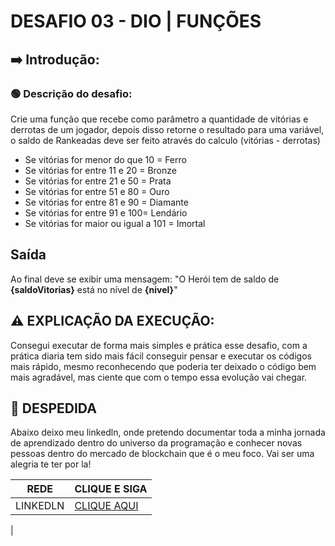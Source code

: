 # DESAFIO 03 - DIO | FUNÇÕES 

## ➡️ Introdução:

### 🟢 Descrição do desafio:
Crie uma função que recebe como parâmetro a quantidade de vitórias e derrotas de um jogador,
depois disso retorne o resultado para uma variável, o saldo de Rankeadas deve ser feito através do calculo (vitórias - derrotas)

- Se vitórias for menor do que 10 = Ferro
- Se vitórias for entre 11 e 20 = Bronze
- Se vitórias for entre 21 e 50 = Prata
- Se vitórias for entre 51 e 80 = Ouro
- Se vitórias for entre 81 e 90 = Diamante
- Se vitórias for entre 91 e 100= Lendário
- Se vitórias for maior ou igual a 101 = Imortal

## Saída

Ao final deve se exibir uma mensagem:
"O Herói tem de saldo de **{saldoVitorias}** está no nível de **{nivel}**"

## ⚠️ EXPLICAÇÃO DA EXECUÇÃO:

Consegui executar de forma mais simples e prática esse desafio, com a prática diaria tem sido mais fácil conseguir pensar e executar os códigos mais rápido, mesmo reconhecendo que poderia ter deixado o código bem mais agradável, mas ciente que com o tempo essa evolução vai chegar.

## 👋 DESPEDIDA

Abaixo deixo meu linkedln, onde pretendo documentar toda a minha jornada de aprendizado dentro do universo da programação e conhecer novas pessoas dentro do mercado de blockchain que é o meu foco. Vai ser uma alegria te ter por la!

| REDE | CLIQUE E SIGA |
|------|---------------|
| LINKEDLN | [CLIQUE AQUI](https://www.linkedin.com/in/lucasblocksec/) |
 |
